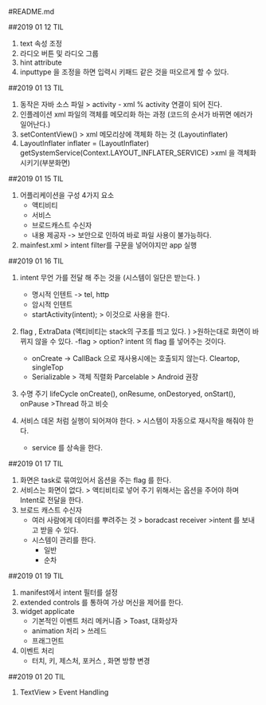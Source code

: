 #README.md

##2019 01 12 TIL
1. text 속성 조정
2. 라디오 버튼 및 라디오 그룹
3. hint attribute
4. inputtype 을 조정을 하면 입력시 키패드 같은 것을 떠오르게 할 수 있다.

##2019 01 13 TIL
1. 동작은 자바 소스 파일 > activity - xml % activity 연결이 되어 진다.
2. 인플레이션 xml 파일의 객체를 메모리화 하는 과정 (코드의 순서가 바뀌면 에러가 일어난다.)
3. setContentView() > xml 메모리상에 객체화 하는 것 (Layoutinflater)
4. LayoutInflater inflater = (LayoutInflater) getSystemService(Context.LAYOUT_INFLATER_SERVICE) >xml 을 객체화 시키기(부분화면)


##2019 01 15 TIL
1. 어플리케이션을 구성 4가지 요소
    - 액티비티
    - 서비스
    - 브로드캐스트 수신자
    - 내용 제공자 -> 보안으로 인하여 바로 파일 사용이 불가능하다.
2. mainfest.xml > intent filter를 구문을 넣어야지만 app 실행

##2019 01 16 TIL
1. intent 무언 가를 전달 해 주는 것을 (시스템이 일단은 받는다. )
    - 명시적 인텐트 -> tel, http
    - 암시적 인텐트
    - startActivity(intent); > 이것으로 사용을 한다.
2. flag , ExtraData (액티비티는 stack의 구조를 띄고 있다. ) >원하는대로 화면이 바뀌지 않을 수 있다.
    -flag > option? intent 의 flag 를 넣어주는 것이다.
    - onCreate -> CallBack 으로 재사용시에는 호출되지 않는다. Cleartop, singleTop
    - Serializable > 객체 직렬화 Parcelable > Android 권장

3. 수명 주기 lifeCycle onCreate(), onResume, onDestoryed, onStart(), onPause >Thread 하고 비슷
4. 서비스 데몬 처럼 실행이 되어져야 한다. > 시스템이 자동으로 재시작을 해줘야 한다. 
    -  service 를 상속을 한다. 
    
##2019 01 17 TIL
1. 화면은 task로 묶여있어서 옵션을 주는 flag 를 한다. 
2. 서비스는 화면이 없다. > 액티비티로 넣어 주기 위해서는 옵션을 주어야 하며 Intent로 전달을 한다.
3. 브로드 캐스트 수신자 
    - 여러 사람에게 데이터를 뿌려주는 것 > boradcast receiver >intent 를 보내고 받을 수 있다. 
    - 시스템이 관리를 한다. 
        - 일반
        - 순차

##2019 01 19 TIL
1. manifest에서 intent 필터를 설정
2.  extended controls 를 통하여 가상 머신을 제어를 한다. 
3. widget applicate
    - 기본적인 이벤트 처리 메커니즘 > Toast,  대화상자
    - animation 처리 > 쓰레드
    - 프래그먼트
4. 이벤트 처리
    - 터치, 키, 제스처, 포커스 , 화면 방향 변경
    
##2019 01 20 TIL
1. TextView > Event Handling
    


    

